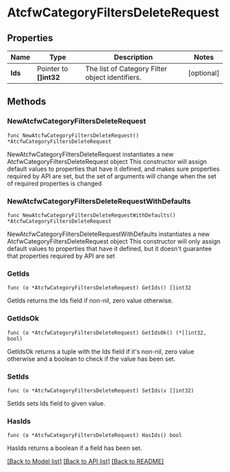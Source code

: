 # AtcfwCategoryFiltersDeleteRequest

## Properties

Name | Type | Description | Notes
------------ | ------------- | ------------- | -------------
**Ids** | Pointer to **[]int32** | The list of Category Filter object identifiers. | [optional] 

## Methods

### NewAtcfwCategoryFiltersDeleteRequest

`func NewAtcfwCategoryFiltersDeleteRequest() *AtcfwCategoryFiltersDeleteRequest`

NewAtcfwCategoryFiltersDeleteRequest instantiates a new AtcfwCategoryFiltersDeleteRequest object
This constructor will assign default values to properties that have it defined,
and makes sure properties required by API are set, but the set of arguments
will change when the set of required properties is changed

### NewAtcfwCategoryFiltersDeleteRequestWithDefaults

`func NewAtcfwCategoryFiltersDeleteRequestWithDefaults() *AtcfwCategoryFiltersDeleteRequest`

NewAtcfwCategoryFiltersDeleteRequestWithDefaults instantiates a new AtcfwCategoryFiltersDeleteRequest object
This constructor will only assign default values to properties that have it defined,
but it doesn't guarantee that properties required by API are set

### GetIds

`func (o *AtcfwCategoryFiltersDeleteRequest) GetIds() []int32`

GetIds returns the Ids field if non-nil, zero value otherwise.

### GetIdsOk

`func (o *AtcfwCategoryFiltersDeleteRequest) GetIdsOk() (*[]int32, bool)`

GetIdsOk returns a tuple with the Ids field if it's non-nil, zero value otherwise
and a boolean to check if the value has been set.

### SetIds

`func (o *AtcfwCategoryFiltersDeleteRequest) SetIds(v []int32)`

SetIds sets Ids field to given value.

### HasIds

`func (o *AtcfwCategoryFiltersDeleteRequest) HasIds() bool`

HasIds returns a boolean if a field has been set.


[[Back to Model list]](../README.md#documentation-for-models) [[Back to API list]](../README.md#documentation-for-api-endpoints) [[Back to README]](../README.md)


